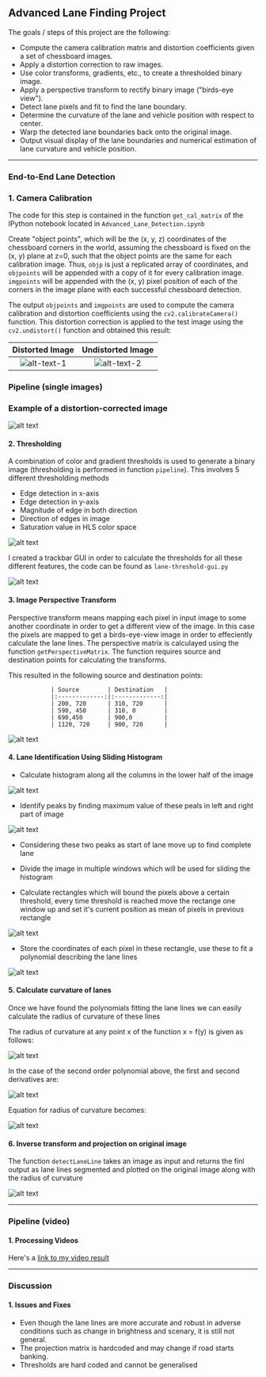 
## Advanced Lane Finding Project

The goals / steps of this project are the following:

* Compute the camera calibration matrix and distortion coefficients given a set of chessboard images.
* Apply a distortion correction to raw images.
* Use color transforms, gradients, etc., to create a thresholded binary image.
* Apply a perspective transform to rectify binary image ("birds-eye view").
* Detect lane pixels and fit to find the lane boundary.
* Determine the curvature of the lane and vehicle position with respect to center.
* Warp the detected lane boundaries back onto the original image.
* Output visual display of the lane boundaries and numerical estimation of lane curvature and vehicle position.

[//]: # (Image References)
[image1]: ./camera_cal/calibration2.jpg "Distorted"
[image4]: ./examples/warped_straight_lines.jpg "Warp Example"
[image7]: ./examples/window_hist.png "Histogram"
[image8]: ./examples/find_peaks.png "Histogram peaks"
[image9]: ./examples/slide_histogram.png "Slide Histogram"
[image10]: ./examples/differential-eqn.png "differential equation"
[image11]: ./examples/formula.png "Simplified Formula"
[image2]: ./examples/Trackbar-GUI.png "Trackbar GUI"

[image12]: ./examples/second-derivative.png "Second order derivative"
[video1]: ./project_video.mp4 "Video"
[outimage0]: ./output_images/Corrected-image.png "Distortion Corrected image"
[outimage1]: ./output_images/lane-detected-radius.png "Calculate Radius"
[outimage2]: ./output_images/lane-detected.png "Lane Lines detected"
[outimage3]: ./output_images/line-fitted.png "Polynomial fitting using histogram sliding"
[outimage4]: ./output_images/warped-image.png "Bird-eye-view"
[outimage5]: ./output_images/stacked-threshold-gif.gif "Stacked threshold GIF"
[outimage6]: ./output_images/distortion-corrected.png "Corrected Image"
[outimage7]: ./output_images/line-fitted.png "polynomial fit lines"
[outvideo0]: ./output_images/project_video-out.mp4 "Final video output"
---

### End-to-End Lane Detection

### 1. Camera Calibration

The code for this step is contained in the function `get_cal_matrix` of the IPython notebook located in `Advanced_Lane_Detection.ipynb`  

Create "object points", which will be the (x, y, z) coordinates of the chessboard corners in the world, assuming the chessboard is fixed on the (x, y) plane at z=0, such that the object points are the same for each calibration image.  Thus, `objp` is just a replicated array of coordinates, and `objpoints` will be appended with a copy of it for every calibration image. `imgpoints` will be appended with the (x, y) pixel position of each of the corners in the image plane with each successful chessboard detection.  

The output `objpoints` and `imgpoints` are used to compute the camera calibration and distortion coefficients using the `cv2.calibrateCamera()` function. This distortion correction is applied to the test image using the `cv2.undistort()` function and obtained this result:

Distorted Image         |  Undistorted Image
:-------------------------:|:-------------------------:
![alt-text-1][image1] |  ![alt-text-2][outimage0]

### Pipeline (single images)

### Example of a distortion-corrected image

![alt text][outimage6]

#### 2. Thresholding

A combination of color and gradient thresholds is used to generate a binary image (thresholding is performed in function `pipeline`).  This involves 5 different thresholding methods

* Edge detection in x-axis
* Edge detection in y-axis
* Magnitude of edge in both direction
* Direction of edges in image
* Saturation value in HLS color space

![alt text][outimage5]

I created a trackbar GUI in order to calculate the thresholds for all these different features, the code can be found as `lane-threshold-gui.py`

![alt text][image2]

#### 3. Image Perspective Transform

Perspective transform means mapping each pixel in input image to some another coordinate in order to get a different view of the image. In this case the pixels are mapped to get a birds-eye-view image in order to effeciently calculate the lane lines. The perspective matrix is calculayed using the function `getPerspectiveMatrix`. The function requires source and destination points for calculating the transforms.

This resulted in the following source and destination points:

                | Source        | Destination   |
                |:-------------:|:-------------:|
                | 200, 720      | 310, 720      |
                | 590, 450      | 310, 0        |
                | 690,450       | 900,0         |
                | 1120, 720     | 900, 720      |

![alt text][image4]

#### 4. Lane Identification Using Sliding Histogram

* Calculate histogram along all the columns in the lower half of the image

![alt text][image7]

* Identify peaks by finding maximum value of these peals in left and right part of image

![alt text][image8]

* Considering these two peaks as start of lane move up to find complete lane

* Divide the image in multiple windows which will be used for sliding the histogram

* Calculate rectangles which will bound the pixels above a certain threshold, every time threshold is reached move the rectange one window up and set it's current position as mean of pixels in previous rectangle

![alt text][image9]

* Store the coordinates of each pixel in these rectangle, use these to fit a polynomial describing the lane lines

![alt text][outimage7]

#### 5. Calculate curvature of lanes

Once we have found the polynomials fitting the lane lines we can easily calculate the radius of curvature of these lines

The radius of curvature at any point x of the function x = f(y) is given as follows:

![alt text][image10]

In the case of the second order polynomial above, the first and second derivatives are:

![alt text][image12]

Equation for radius of curvature becomes:

![alt text][image11]

#### 6. Inverse transform and projection on original image

The function `detectLaneLine` takes an image as input and returns the finl output as lane lines segmented and plotted on the original image along with the radius of curvature

![alt text][outimage1]

---

### Pipeline (video)

#### 1. Processing Videos

Here's a [link to my video result][outvideo0]

---

### Discussion

#### 1. Issues and Fixes

* Even though the lane lines are more accurate and robust in adverse conditions such as change in brightness and scenary, it is still not general.
* The projection matrix is hardcoded and may change if road starts banking.
* Thresholds are hard coded and cannot be generalised  
